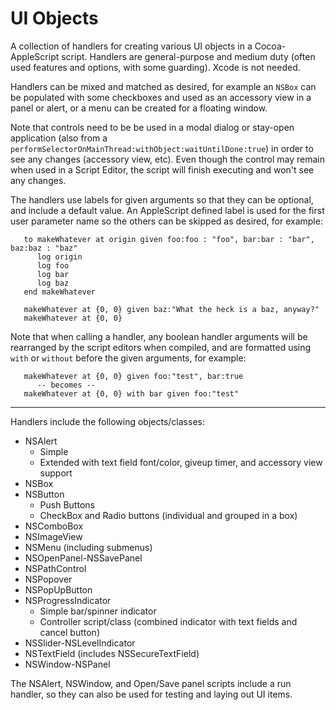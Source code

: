 # UI Objects

A collection of handlers for creating various UI objects in a Cocoa-AppleScript script.  Handlers are general-purpose and medium duty (often used features and options, with some guarding). Xcode is not needed.

Handlers can be mixed and matched as desired, for example an `NSBox` can be populated with some checkboxes and used as an accessory view in a panel or alert, or a menu can be created for a floating window.

Note that controls need to be be used in a modal dialog or stay-open application (also from a `performSelectorOnMainThread:withObject:waitUntilDone:true`) in order to see any changes (accessory view, etc).  Even though the control may remain when used in a Script Editor, the script will finish executing and won't see any changes. 

The handlers use labels for given arguments so that they can be optional, and include a default value.  An AppleScript defined label is used for the first user parameter name so the others can be skipped as desired, for example:

```
   to makeWhatever at origin given foo:foo : "foo", bar:bar : "bar", baz:baz : "baz"
      log origin
      log foo
      log bar
      log baz
   end makeWhatever

   makeWhatever at {0, 0} given baz:"What the heck is a baz, anyway?"
   makeWhatever at {0, 0}
```

Note that when calling a handler, any boolean handler arguments will be rearranged by the script editors when compiled, and are formatted using `with` or `without` before the given arguments, for example:

```
   makeWhatever at {0, 0} given foo:"test", bar:true
      -- becomes --
   makeWhatever at {0, 0} with bar given foo:"test"  
```

----
Handlers include the following objects/classes:

* NSAlert
  * Simple
  * Extended with text field font/color, giveup timer, and accessory view support
* NSBox
* NSButton
    * Push Buttons
    * CheckBox and Radio buttons (individual and grouped in a box)
* NSComboBox
* NSImageView
* NSMenu (including submenus)
* NSOpenPanel-NSSavePanel
* NSPathControl
* NSPopover
* NSPopUpButton
* NSProgressIndicator
    * Simple bar/spinner indicator
    * Controller script/class (combined indicator with text fields and cancel button)
* NSSlider-NSLevelIndicator
* NSTextField (includes NSSecureTextField)
* NSWindow-NSPanel

The NSAlert, NSWindow, and Open/Save panel scripts include a run handler, so they can also be used for testing and laying out UI items.

